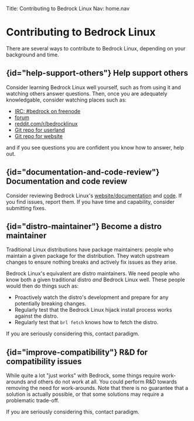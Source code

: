 Title: Contributing to Bedrock Linux
Nav:   home.nav

Contributing to Bedrock Linux
=============================

There are several ways to contribute to Bedrock Linux, depending on your
background and time.

## {id="help-support-others"} Help support others

Consider learning Bedrock Linux well yourself, such as from using it and watching others answer questions.  Then, once you are adequately knowledgable, consider watching places such as:

- [IRC: #bedrock on freenode](https://webchat.freenode.net/?channels=bedrock)
- [forum](http://www.linuxquestions.org/questions/bedrock-linux-118/)
- [reddit.com/r/bedrocklinux](http://reddit.com/r/bedrocklinux)
- [Git repo for userland](https://github.com/bedrocklinux/bedrocklinux-userland)
- [Git repo for website](https://github.com/bedrocklinux/bedrocklinux-website)

and if you see questions you are confident you know how to answer, help out.

## {id="documentation-and-code-review"} Documentation and code review

Consider reviewing Bedrock Linux's [website/documentation](https://github.com/bedrocklinux/bedrocklinux-website) and [code](https://github.com/bedrocklinux/bedrocklinux-userland).  If you find issues, report them.  If you have time and capability, consider submitting fixes.

## {id="distro-maintainer"} Become a distro maintainer

Traditional Linux distributions have package maintainers: people who maintain a given package for the distribution.  They watch upstream changes to ensure nothing breaks and actively fix issues as they arise.

Bedrock Linux's equivalent are distro maintainers.  We need people who know both a given traditional distro *and* Bedrock Linux well.  These people would then do things such as:

- Proactively watch the distro's development and prepare for any potentially breaking changes.
- Regularly test that the Bedrock Linux hijack install process works against the distro.
- Regularly test that `brl fetch` knows how to fetch the distro.

If you are seriously considering this, contact paradigm.

## {id="improve-compatibility"} R&D for compatibility issues

While quite a lot "just works" with Bedrock, some things require work-arounds and others do not work at all.  You could perform R&D towards removing the need for work-arounds.  Note that there is no guarantee that a solution is actually possible, or that some solutions may require a problematic trade-off.

If you are seriously considering this, contact paradigm.

